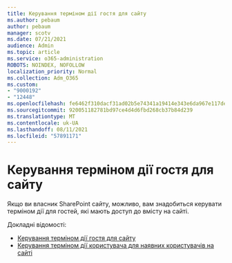 ```yaml
---
title: Керування терміном дії гостя для сайту
ms.author: pebaum
author: pebaum
manager: scotv
ms.date: 07/21/2021
audience: Admin
ms.topic: article
ms.service: o365-administration
ROBOTS: NOINDEX, NOFOLLOW
localization_priority: Normal
ms.collection: Adm_O365
ms.custom:
- "9000192"
- "12448"
ms.openlocfilehash: fe6462f310dacf31ad02b5e74341a19414e343e6da967e117de6789d569b0caa
ms.sourcegitcommit: 920051182781bd97ce4d4d6fbd268cb37b84d239
ms.translationtype: MT
ms.contentlocale: uk-UA
ms.lasthandoff: 08/11/2021
ms.locfileid: "57891171"
---
```

# <a name="manage-guest-expiration-for-a-site"></a>Керування терміном дії гостя для сайту

Якщо ви власник SharePoint сайту, можливо, вам знадобиться керувати терміном дії для гостей, які мають доступ до вмісту на сайті.

Докладні відомості:

- [Керування терміном дії гостя для сайту](https://support.microsoft.com/office/manage-guest-expiration-for-a-site-25bee24f-42ad-4ee8-8402-4186eed74dea)
- [Керування терміном дії користувача для наявних користувачів на сайті](https://docs.microsoft.com/sharepoint/dev/solution-guidance/manage-user-sharing-expiration)